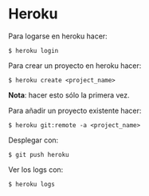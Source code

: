 # Heroku

Para logarse en heroku hacer:

```shell script
$ heroku login
```

Para crear un proyecto en heroku hacer:

```shell script
$ heroku create <project_name>
```

**Nota**: hacer esto sólo la primera vez.

Para añadir un proyecto existente hacer:

```shell script
$ heroku git:remote -a <project_name>
```

Desplegar con:

```shell script
$ git push heroku
```

Ver los logs con:

```shell script
$ heroku logs
```

